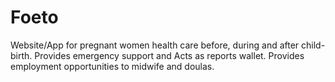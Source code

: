 # Foeto
Website/App for pregnant women health care before, during and after child-birth. Provides emergency support and Acts as reports wallet. Provides employment opportunities to midwife and doulas.
